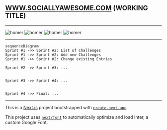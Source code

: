 
## [WWW.SOCIALLYAWESOME.COM](https://capstone-project-git-list-of-challenges-salaos.vercel.app/challenges) (WORKING TITLE)


---


![homer](https://user-images.githubusercontent.com/123561210/228357076-a605e16f-e0c6-4508-8e15-f005df9c5136.gif)
![homer](https://user-images.githubusercontent.com/123561210/228357076-a605e16f-e0c6-4508-8e15-f005df9c5136.gif)
![homer](https://user-images.githubusercontent.com/123561210/228357076-a605e16f-e0c6-4508-8e15-f005df9c5136.gif)
![homer](https://user-images.githubusercontent.com/123561210/228357076-a605e16f-e0c6-4508-8e15-f005df9c5136.gif)


---

```mermaid
sequenceDiagram
Sprint #1 ->> Sprint #2: List of Challenges
Sprint #1 ->> Sprint #2: Add new Challenges
Sprint #1 ->> Sprint #2: Change existing Entries

Sprint #2 ->> Sprint #3: ...


Sprint #3 ->> Sprint #4: ...


Sprint #4 ->> Final: ...
```


---

This is a [Next.js](https://nextjs.org/) project bootstrapped with [`create-next-app`](https://github.com/vercel/next.js/tree/canary/packages/create-next-app).

This project uses [`next/font`](https://nextjs.org/docs/basic-features/font-optimization) to automatically optimize and load Inter, a custom Google Font.


